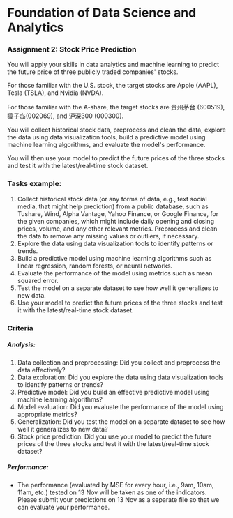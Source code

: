 # Foundation of Data Science and Analytics 

### Assignment 2: Stock Price Prediction

You will apply your skills in data analytics and machine learning to predict the future price of three publicly traded companies' stocks.

For those familiar with the U.S. stock, the target stocks are Apple (AAPL), Tesla (TSLA), and Nvidia (NVDA).

For those familiar with the A-share, the target stocks are 贵州茅台 (600519), 獐子岛(002069), and 沪深300 (000300).

You will collect historical stock data, preprocess and clean the data, explore the data using data visualization tools, build a predictive model using machine learning algorithms, and evaluate the model's performance. 

You will then use your model to predict the future prices of the three stocks and test it with the latest/real-time stock dataset.

### Tasks example:

1. Collect historical stock data (or any forms of data, e.g., text social media, that might help prediction) from a public database, such as Tushare, Wind, Alpha Vantage, Yahoo Finance, or Google Finance, for the given companies, which might include daily opening and closing prices, volume, and any other relevant metrics. Preprocess and clean the data to remove any missing values or outliers, if necessary.
2. Explore the data using data visualization tools to identify patterns or trends.
3. Build a predictive model using machine learning algorithms such as linear regression, random forests, or neural networks.
4. Evaluate the performance of the model using metrics such as mean squared error.
5. Test the model on a separate dataset to see how well it generalizes to new data.
6. Use your model to predict the future prices of the three stocks and test it with the latest/real-time stock dataset.

### Criteria

##### Analysis: 
1. Data collection and preprocessing: Did you collect and preprocess the data effectively? 
2. Data exploration: Did you explore the data using data visualization tools to identify patterns or trends? 
3. Predictive model: Did you build an effective predictive model using machine learning algorithms? 
4. Model evaluation: Did you evaluate the performance of the model using appropriate metrics? 
5. Generalization: Did you test the model on a separate dataset to see how well it generalizes to new data? 
6. Stock price prediction: Did you use your model to predict the future prices of the three stocks and test it with the latest/real-time stock dataset?

##### Performance:  
- The performance (evaluated by MSE for every hour, i.e., 9am, 10am, 11am, etc.) tested on 13 Nov will be taken as one of the indicators. Please submit your predictions on 13 Nov as a separate file so that we can evaluate your performance. 